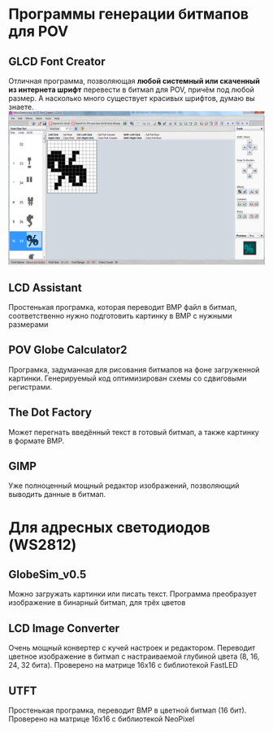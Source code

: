 # Программы генерации битмапов для POV

## GLCD Font Creator
Отличная программа, позволяющая **любой системный или скаченный из интернета шрифт** перевести в битмап для POV, причём под любой размер. А насколько много существует красивых шрифтов, думаю вы знаете.
![](https://github.com/AlexGyver/POV_Serial/blob/master/Bitmap%20%D0%BA%D0%BE%D0%BD%D0%B2%D0%B5%D1%80%D1%82%D0%B5%D1%80%D1%8B%2C%20%D0%B2%D1%81%D0%B5%20%D1%87%D1%82%D0%BE%20%D0%BD%D0%B0%D1%88%D1%91%D0%BB/GLCD_Font_Creator/GLCD.png)

## LCD Assistant
Простенькая програмка, которая переводит BMP файл в битмап, соответственно нужно подготовить картинку в BMP с нужными размерами

## POV Globe Calculator2
Програмка, задуманная для рисования битмапов на фоне загруженной картинки. Генерируемый код оптимизирован схемы со сдвиговыми регистрами.

## The Dot Factory
Может перегнать введённый текст в готовый битмап, а также картинку в формате BMP.

## GIMP
Уже полноценный мощный редактор изображений, позволяющий выводить данные в битмап.

# Для адресных светодиодов (WS2812)

## GlobeSim_v0.5
Можно загружать картинки или писать текст. Программа преобразует изображение в бинарный битмап, для трёх цветов

## LCD Image Converter
Очень мощный конвертер с кучей настроек и редактором. Переводит цветное изображение в битмап с настраиваемой глубиной цвета (8, 16, 24, 32 бита). Проверено на матрице 16х16 с библиотекой FastLED

## UTFT
Простенькая програмка, переводит BMP в цветной битмап (16 бит). Проверено на матрице 16х16 с библиотекой NeoPixel
